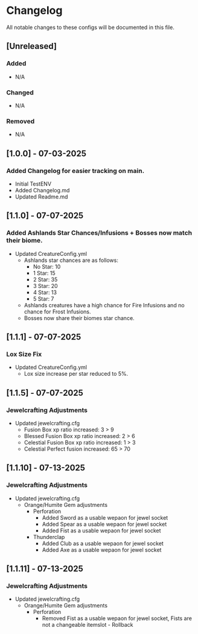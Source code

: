 # Changelog

All notable changes to these configs will be documented in this file.

## [Unreleased]

### Added

- N/A

### Changed

- N/A

### Removed

- N/A

## [1.0.0] - 07-03-2025
### Added Changelog for easier tracking on main.
- Initial TestENV
- Added Changelog.md
- Updated Readme.md

## [1.1.0] - 07-07-2025
### Added Ashlands Star Chances/Infusions + Bosses now match their biome.
- Updated CreatureConfig.yml
  - Ashlands star chances are as follows:
    - No Star: 10
    - 1 Star: 15
    - 2 Star: 35
    - 3 Star: 20
    - 4 Star: 13
    - 5 Star: 7
  - Ashlands creatures have a high chance for Fire Infusions and no chance for Frost Infusions.
  - Bosses now share their biomes star chance.

## [1.1.1] - 07-07-2025
### Lox Size Fix
- Updated CreatureConfig.yml
  - Lox size increase per star reduced to 5%.

## [1.1.5] - 07-07-2025
### Jewelcrafting Adjustments
- Updated jewelcrafting.cfg
  - Fusion Box xp ratio increased: 3 > 9
  - Blessed Fusion Box xp ratio increased: 2 > 6
  - Celestial Fusion Box xp ratio increased: 1 > 3
  - Celestial Perfect fusion increased: 65 > 70

## [1.1.10] - 07-13-2025
### Jewelcrafting Adjustments
- Updated jewelcrafting.cfg
  - Orange/Humite Gem adjustments
    - Perforation
      - Added Sword as a usable wepaon for jewel socket
      - Added Spear as a usable wepaon for jewel socket
      - Added Fist as a usable wepaon for jewel socket
    - Thunderclap
      - Added Club as a usable wepaon for jewel socket
      - Added Axe as a usable wepaon for jewel socket

## [1.1.11] - 07-13-2025
### Jewelcrafting Adjustments
- Updated jewelcrafting.cfg
  - Orange/Humite Gem adjustments
    - Perforation
      - Removed Fist as a usable wepaon for jewel socket, Fists are not a changeable itemslot - Rollback